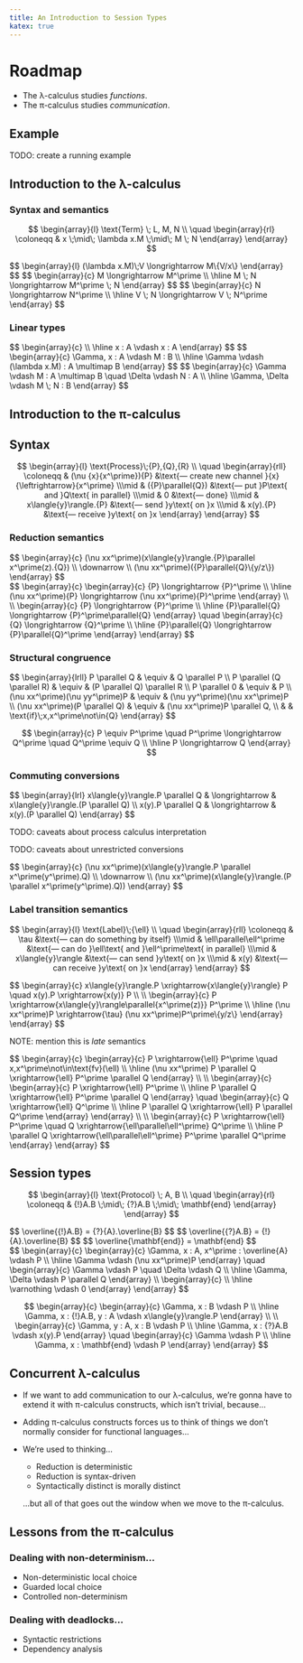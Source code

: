 ```yaml
---
title: An Introduction to Session Types
katex: true
---
```


# Roadmap

+ The λ-calculus studies *functions*. 
+ The π-calculus studies *communication*.

## Example

TODO: create a running example

## Introduction to the λ-calculus

### Syntax and semantics

$$
\begin{array}{l}
\text{Term} \; L, M, N
\\
\quad
  \begin{array}{rl}
  \coloneqq & x 
  \;\mid\;    \lambda x.M 
  \;\mid\;    M \; N
  \end{array}
\end{array}
$$

<div class="mathpar">
$$
\begin{array}{l}
(\lambda x.M)\;V
\longrightarrow
M\{V/x\}
\end{array}
$$
$$
\begin{array}{c}
M
\longrightarrow
M^\prime
\\ \hline
M \; N
\longrightarrow
M^\prime \; N
\end{array}
$$
$$
\begin{array}{c}
N
\longrightarrow
N^\prime
\\ \hline
V \; N
\longrightarrow
V \; N^\prime
\end{array}
$$
</div>


### Linear types

<div class="mathpar">
$$
\begin{array}{c}
\\ \hline
x : A \vdash x : A
\end{array}
$$
$$
\begin{array}{c}
\Gamma, x : A \vdash M : B
\\ \hline
\Gamma \vdash (\lambda x.M) : A \multimap B
\end{array}
$$
$$
\begin{array}{c}
\Gamma \vdash M : A \multimap B \quad \Delta \vdash N : A
\\ \hline
\Gamma, \Delta \vdash M \; N : B
\end{array}
$$
</div>


## Introduction to the π-calculus

## Syntax

$$
\begin{array}{l}
\text{Process}\;{P},{Q},{R}
\\
\quad
  \begin{array}{rll}
  \coloneqq & (\nu {x}{x^\prime}){P} &\text{— create new channel }{x}{\leftrightarrow}{x^\prime}
  \\\mid    & ({P}\parallel{Q})      &\text{— put }P\text{ and }Q\text{ in parallel}
  \\\mid    & 0                      &\text{— done}
  \\\mid    & x\langle{y}\rangle.{P} &\text{— send }y\text{ on }x
  \\\mid    & x(y).{P}               &\text{— receive }y\text{ on }x
  \end{array}
\end{array}
$$

### Reduction semantics

<div class="mathpar">
$$
\begin{array}{c}
(\nu xx^\prime)(x\langle{y}\rangle.{P}\parallel x^\prime(z).{Q}) 
\\
\downarrow
\\
(\nu xx^\prime)({P}\parallel{Q}\{y/z\})
\end{array}
$$
</div>
<div class="mathpar">
$$
\begin{array}{c}
  \begin{array}{c}
    {P}
    \longrightarrow
    {P}^\prime
    \\ \hline
    (\nu xx^\prime){P}
    \longrightarrow
    (\nu xx^\prime){P}^\prime
  \end{array}
  \\
  \\
  \begin{array}{c}
    {P}
    \longrightarrow
    {P}^\prime
    \\ \hline
    {P}\parallel{Q}
    \longrightarrow
    {P}^\prime\parallel{Q}
  \end{array}
  \quad
  \begin{array}{c}
    {Q}
    \longrightarrow
    {Q}^\prime
    \\ \hline
    {P}\parallel{Q}
    \longrightarrow
    {P}\parallel{Q}^\prime
  \end{array}
\end{array}
$$
</div>

### Structural congruence

<div class="mathpar">
$$
\begin{array}{lrll}
  P \parallel Q
  & \equiv
  & Q \parallel P
  \\
  P \parallel (Q \parallel R)
  & \equiv
  & (P \parallel Q) \parallel R
  \\
  P \parallel 0
  & \equiv
  & P
  \\
  (\nu xx^\prime)(\nu yy^\prime)P
  & \equiv
  & (\nu yy^\prime)(\nu xx^\prime)P
  \\
  (\nu xx^\prime)(P \parallel Q)
  & \equiv
  & (\nu xx^\prime)P \parallel Q,
  \\
  &
  & \text{if}\;x,x^\prime\not\in{Q}
\end{array}
$$

$$
\begin{array}{c}
  P \equiv P^\prime \quad P^\prime \longrightarrow Q^\prime \quad Q^\prime \equiv Q
  \\ \hline
  P \longrightarrow Q
\end{array}
$$
</div>

### Commuting conversions

<div class="mathpar">
$$
\begin{array}{lrl}
x\langle{y}\rangle.P \parallel Q 
& \longrightarrow 
& x\langle{y}\rangle.(P \parallel Q)
\\
x(y).P \parallel Q 
& \longrightarrow 
& x(y).(P \parallel Q)
\end{array}
$$
</div>

TODO: caveats about process calculus interpretation

TODO: caveats about unrestricted conversions

<div class="mathpar">
$$
\begin{array}{c}
(\nu xx^\prime)(x\langle{y}\rangle.P \parallel x^\prime(y^\prime).Q)
\\
\downarrow
\\
(\nu xx^\prime)(x\langle{y}\rangle.(P \parallel x^\prime(y^\prime).Q))
\end{array}
$$
</div>


### Label transition semantics

$$
\begin{array}{l}
\text{Label}\;{\ell}
\\
\quad
  \begin{array}{rll}
  \coloneqq & \tau                     &\text{— can do something by itself}
  \\\mid    & \ell\parallel\ell^\prime &\text{— can do }\ell\text{ and }\ell^\prime\text{ in parallel}
  \\\mid    & x\langle{y}\rangle       &\text{— can send }y\text{ on }x
  \\\mid    & x(y)                     &\text{— can receive }y\text{ on }x
  \end{array}
\end{array}
$$

<div class="mathpar">
$$
\begin{array}{c}
  x\langle{y}\rangle.P \xrightarrow{x\langle{y}\rangle} P
  \quad
  x(y).P \xrightarrow{x(y)} P
  \\
  \\
  \begin{array}{c}
  P \xrightarrow{x\langle{y}\rangle\parallel{x^\prime(z)}} P^\prime
  \\ \hline
  (\nu xx^\prime)P \xrightarrow{\tau} (\nu xx^\prime)P^\prime\{y/z\}
  \end{array}
\end{array}
$$
</div>

NOTE: mention this is _late_ semantics

<div class="mathpar">
$$
\begin{array}{c}
  \begin{array}{c}
    P \xrightarrow{\ell} P^\prime
    \quad
    x,x^\prime\not\in\text{fv}(\ell)
    \\ \hline
    (\nu xx^\prime)
    P \parallel Q \xrightarrow{\ell} P^\prime \parallel Q
  \end{array}
  \\
  \\
  \begin{array}{c}
    \begin{array}{c}
      P \xrightarrow{\ell} P^\prime
      \\ \hline
      P \parallel Q \xrightarrow{\ell} P^\prime \parallel Q
    \end{array}
    \quad
    \begin{array}{c}
      Q \xrightarrow{\ell} Q^\prime
      \\ \hline
      P \parallel Q \xrightarrow{\ell} P \parallel Q^\prime
    \end{array}
  \end{array}
  \\
  \\
  \begin{array}{c}
    P \xrightarrow{\ell} P^\prime
    \quad
    Q \xrightarrow{\ell\parallel\ell^\prime} Q^\prime
    \\ \hline
    P \parallel Q \xrightarrow{\ell\parallel\ell^\prime} P^\prime \parallel Q^\prime
  \end{array}
\end{array}
$$
</div>

## Session types

$$
\begin{array}{l}
\text{Protocol} \; A, B
\\
\quad
  \begin{array}{rl}
  \coloneqq & {!}A.B
  \;\mid\;    {?}A.B
  \;\mid\;    \mathbf{end}
  \end{array}
\end{array}
$$

<div class="mathpar">
$$
\overline{{!}A.B} = {?}{A}.\overline{B}
$$
$$
\overline{{?}A.B} = {!}{A}.\overline{B}
$$
$$
\overline{\mathbf{end}} = \mathbf{end}
$$
</div>

<div class="mathpar">
$$
\begin{array}{c}
  \begin{array}{c}
    \Gamma, x : A, x^\prime : \overline{A} \vdash P
    \\ \hline
    \Gamma \vdash (\nu xx^\prime)P
  \end{array}
  \quad
  \begin{array}{c}
    \Gamma \vdash P \quad \Delta \vdash Q
    \\ \hline
    \Gamma, \Delta \vdash P \parallel Q
  \end{array}
  \\
  \begin{array}{c}
    \\ \hline
    \varnothing \vdash 0
  \end{array}
\end{array}
$$

$$
\begin{array}{c}
  \begin{array}{c}
    \Gamma, x : B \vdash P
    \\ \hline
    \Gamma, x : {!}A.B, y : A \vdash x\langle{y}\rangle.P
  \end{array}
  \\
  \\
  \begin{array}{c}
    \Gamma, y : A, x : B \vdash P
    \\ \hline
    \Gamma, x : {?}A.B \vdash x(y).P
  \end{array}
  \quad
  \begin{array}{c}
  \Gamma \vdash P
  \\ \hline
  \Gamma, x : \mathbf{end} \vdash P
  \end{array}
\end{array}
$$
</div>


## Concurrent λ-calculus

+ If we want to add communication to our λ-calculus, 
  we’re gonna have to extend it with π-calculus constructs,
  which isn’t trivial, because…
+ Adding π-calculus constructs forces us to think of things we don’t normally consider for functional languages…
+ We’re used to thinking…

  - Reduction is deterministic
  - Reduction is syntax-driven
  - Syntactically distinct is morally distinct

  …but all of that goes out the window when we move to the π-calculus.


## Lessons from the π-calculus

### Dealing with non-determinism…
 
- Non-deterministic local choice
- Guarded local choice
- Controlled non-determinism

### Dealing with deadlocks…

- Syntactic restrictions
- Dependency analysis

<!--
-->
